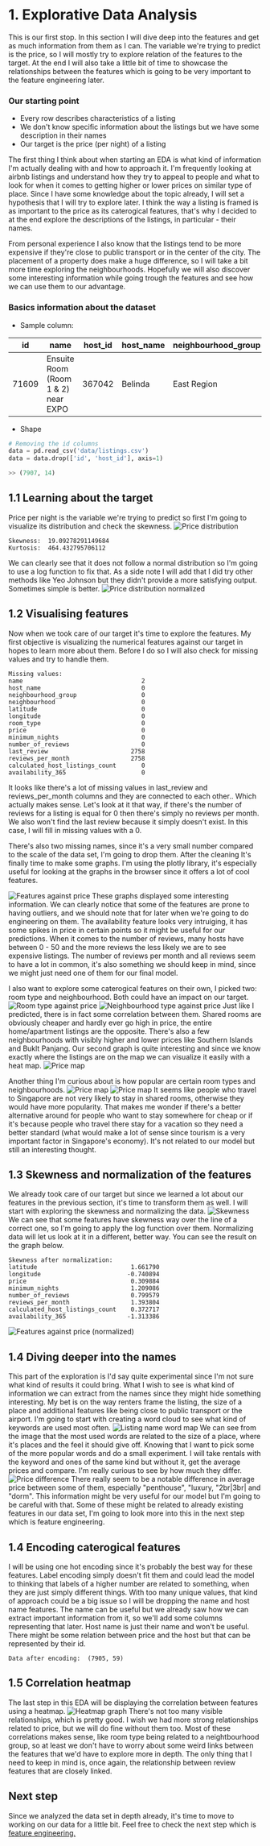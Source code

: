 # 1. Explorative Data Analysis
This is our first stop. In this section I will dive deep into the features and get as much information from them as I can. The variable we're trying to predict is the price, so I will mostly try to explore relation of the features to the target. At the end I will also take a little bit of time to showcase the relationships between the features which is going to be very important to the feature engineering later.

### Our starting point
- Every row describes characteristics of a listing
- We don't know specific information about the listings but we have some description in their names
- Our target is the price (per night) of a listing

The first thing I think about when starting an EDA is what kind of information I'm actually dealing with and how to approach it. I'm frequently looking at airbnb listings and understand how they try to appeal to people and what to look for when it comes to getting higher or lower prices on similar type of place. Since I have some knowledge about the topic already, I will set a hypothesis that I will try to explore later. I think the way a listing is framed is as important to the price as its caterogical features, that's why I decided to at the end explore the descriptions of the listings, in particular - their names.

From personal experience I also know that the listings tend to be more expensive if they're close to public transport or in the center of the city. The placement of a property does make a huge difference, so I will take a bit more time exploring the neighbourhoods. Hopefully we will also discover some interesting information while going trough the features and see how we can use them to our advantage. 

### Basics information about the dataset
- Sample column:

| id | name | host_id | host_name | neighbourhood_group | neighbourhood | latitude | longitude | room_type | price | minimum_nights | number_of_reviews | last_review | reviews_per_month | calculated_host_listings_count | availability_365 |
| --- | --- | --- | --- | --- | --- | --- | --- | --- | --- | --- | --- | --- | --- | --- | --- |
| 71609 | Ensuite Room (Room 1 & 2) near EXPO | 367042 | Belinda | East Region | Tampines | 1.34541 | 103.95712 | Private room | 206 | 1 | 14 | 2019-08-11 | 0.15 | 9 | 353 |

- Shape
```python
# Removing the id columns
data = pd.read_csv('data/listings.csv')
data = data.drop(['id', 'host_id'], axis=1)

>> (7907, 14)
```

## 1.1 Learning about the target
Price per night is the variable we're trying to predict so first I'm going to visualize its distribution and check the skewness.
![Price distribution](/plots/price-dist-01.png)
```
Skewness:  19.09278291149684
Kurtosis:  464.432795706112
```
We can clearly see that it does not follow a normal distribution so I'm going to use a log function to fix that. As a side note I will add that I did try other methods like Yeo Johnson but they didn't provide a more satisfying output. Sometimes simple is better.
![Price distribution normalized](/plots/price-dist-02.png)

## 1.2 Visualising features
Now when we took care of our target it's time to explore the features. My first objective is visualizing the numerical features against our target in hopes to learn more about them. Before I do so I will also check for missing values and try to handle them.
```
Missing values:
name                                 2
host_name                            0
neighbourhood_group                  0
neighbourhood                        0
latitude                             0
longitude                            0
room_type                            0
price                                0
minimum_nights                       0
number_of_reviews                    0
last_review                       2758
reviews_per_month                 2758
calculated_host_listings_count       0
availability_365                     0

```
It looks like there's a lot of missing values in last_review and reviews_per_month columns and they are connected to each other.. Which actually makes sense. Let's look at it that way, if there's the number of reviews for a listing is equal for 0 then there's simply no reviews per month. We also won't find the last review because it simply doesn't exist. In this case, I will fill in missing values with a 0.

There's also two missing names, since it's a very small number compared to the scale of the data set, I'm going to drop them. After the cleaning It's finally time to make some graphs. I'm using the plotly library, it's especially useful for looking at the graphs in the browser since it offers a lot of cool features.

![Features against price](/plots/price-num-features-01.png)
These graphs displayed some interesting information. We can clearly notice that some of the features are prone to having outliers, and we should note that for later when we're going to do engineering on them. The availability feature looks very intruiging, it has some spikes in price in certain points so it might be useful for our predictions. When it comes to the number of reviews, many hosts have between 0 - 50 and the more reviews the less likely we are to see expensive listings. The number of reviews per month and all reviews seem to have a lot in common, it's also something we should keep in mind, since we might just need one of them for our final model.

I also want to explore some caterogical features on their own, I picked two: room type and neighbourhood. Both could have an impact on our target.
![Room type against price](/plots/ftest-room-type.png)
![Neighbourhood type against price](/plots/ftest-neighbourhood.png)
Just like I predicted, there is in fact some correlation between them. Shared rooms are obviously cheaper and hardly ever go high in price, the entire home/apartment listings are the opposite. There's also a few neighbourhoods with visibly higher and lower prices like Southern Islands and Buklt Panjang. Our second graph is quite interesting and since we know exactly where the listings are on the map we can visualize it easily with a heat map.
![Price map](/plots/price-map.png)

Another thing I'm curious about is how popular are certain room types and neighbourhoods.
![Price map](/plots/room-type-histogram.png)
![Price map](/plots/neighbourhood-histogram.png)
It seems like people who travel to Singapore are not very likely to stay in shared rooms, otherwise they would have more popularity. That makes me wonder if there's a better alternative around for people who want to stay somewhere for cheap or if it's because people who travel there stay for a vacation so they need a better standard (what would make a lot of sense since tourism is a very important factor in Singapore's economy). It's not related to our model but still an interesting thought.

## 1.3 Skewness and normalization of the features
We already took care of our target but since we learned a lot about our features in the previous section, it's time to transform them as well. I will start with exploring the skewness and normalizing the data.
![Skewness](/plots/skewness-01.png)
We can see that some features have skewness way over the line of a correct one, so I'm going to apply the log function over them. Normalizing data will let us look at it in a different, better way. You can see the result on the graph below.
```
Skewness after normalization:
latitude                          1.661790
longitude                        -0.740894
price                             0.309884
minimum_nights                    1.209086
number_of_reviews                 0.799579
reviews_per_month                 1.393804
calculated_host_listings_count    0.372717
availability_365                 -1.313386
```
![Features against price (normalized)](/plots/price-num-features-02.png)

## 1.4 Diving deeper into the names
This part of the exploration is I'd say quite experimental since I'm not sure what kind of results it could bring. What I wish to see is what kind of information we can extract from the names since they might hide something interesting. My bet is on the way renters frame the listing, the size of a place and additional features like being close to public transport or the airport. I'm going to start with creating a word cloud to see what kind of keywords are used most often.
![Listing name word map](/plots/name-word-map.png)
We can see from the image that the most used words are related to the size of a place, where it's places and the feel it should give off. Knowing that I want to pick some of the more popular words and do a small experiment. I will take rentals with the keyword and ones of the same kind but without it, get the average prices and compare. I'm really curious to see by how much they differ.
![Price difference](/plots/keyword-price-diff.png)
There really seem to be a notable difference in average price between some of them, especially "penthouse", "luxury, "2br|3br| and "dorm". This information might be very useful for our model but I'm going to be careful with that. Some of these might be related to already existing features in our data set, I'm going to look more into this in the next step which is feature engineering.

## 1.4 Encoding caterogical features
I will be using one hot encoding since it's probably the best way for these features. Label encoding simply doesn't fit them and could lead the model to thinking that labels of a higher number are related to something, when they are just simply different things. With too many unique values, that kind of approach could be a big issue so I will be dropping the name and host name features. The name can be useful but we already saw how we can extract important information from it, so we'll add some columns representing that later. Host name is just their name and won't be useful. There might be some relation between price and the host but that can be represented by their id.
```
Data after encoding:  (7905, 59)
```
## 1.5 Correlation heatmap
The last step in this EDA will be displaying the correlation between features using a heatmap.
![Heatmap graph](/plots/corr-01.png)
There's not too many visible relationships, which is pretty good. I wish we had more strong relationships related to price, but we will do fine without them too. Most of these correlations makes sense, like room type being related to a neightbourhood group, so at least we don't have to worry about some weird links between the features that we'd have to explore more in depth. The only thing that I need to keep in mind is, once again, the relationship between review features that are closely linked.

## Next step
Since we analyzed the data set in depth already, it's time to move to working on our data for a little bit. Feel free to check the next step which is [feature engineering.](docs/feat-eng.md)
